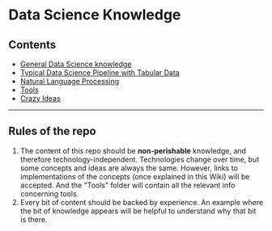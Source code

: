 # Data Science Knowledge

## Contents
- [General Data Science knowledge](general_knowledge/)
- [Typical Data Science Pipeline with Tabular Data](tabular_data_pipeline/)
- [Natural Language Processing](nlp/)
- [Tools](tools/)
- [Crazy Ideas](crazy_ideas/)

---

## Rules of the repo

1. The content of this repo should be **non-perishable** knowledge, and therefore technology-independent. Technologies change over time, but some concepts and ideas are always the same. However, links to implementations of the concepts (once explained in this Wiki) will be accepted. And the "Tools" folder will contain all the relevant info concerning tools.
1. Every bit of content should be backed by experience. An example where the bit of knowledge appears will be helpful to understand why that bit is there.

